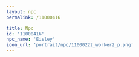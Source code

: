 ```yaml
---
layout: npc
permalink: /11000416

title: Npc
id: '11000416'
npc_name: 'Eisley'
icon_url: 'portrait/npc/11000222_worker2_p.png'
---
```


